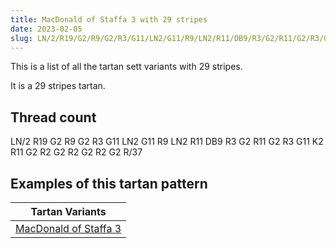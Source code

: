 ```yaml
---
title: MacDonald of Staffa 3 with 29 stripes
date: 2023-02-05
slug: LN/2/R19/G2/R9/G2/R3/G11/LN2/G11/R9/LN2/R11/DB9/R3/G2/R11/G2/R3/G11/K2/R11/G2/R2/G2/R2/G2/R2/G2/R/37
---
```

This is a list of all the tartan sett variants with 29 stripes.

It is a 29 stripes tartan.


## Thread count
LN/2 R19 G2 R9 G2 R3 G11 LN2 G11 R9 LN2 R11 DB9 R3 G2 R11 G2 R3 G11 K2 R11 G2 R2 G2 R2 G2 R2 G2 R/37

## Examples of this tartan pattern

| Tartan Variants |
|---------------|
| [MacDonald of Staffa 3](/variants/ln/2/r19/g2/r9/g2/r3/g11/ln2/g11/r9/ln2/r11/db9/r3/g2/r11/g2/r3/g11/k2/r11/g2/r2/g2/r2/g2/r2/g2/r/37-db000050-g008000-k000000-lne0e0e0-rc00000)||
